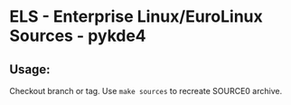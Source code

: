 # ELS - Enterprise Linux/EuroLinux Sources - pykde4
 
## Usage:
  Checkout branch or tag. Use `make sources` to recreate  SOURCE0 archive.
